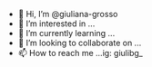 - 👋 Hi, I’m @giuliana-grosso
- 👀 I’m interested in ...
- 🌱 I’m currently learning ...
- 💞️ I’m looking to collaborate on ...
- 📫 How to reach me ...ig: giulibg_

<!---
giuliana-grosso/giuliana-grosso is a ✨ special ✨ repository because its `README.md` (this file) appears on your GitHub profile.
You can click the Preview link to take a look at your changes.
--->
